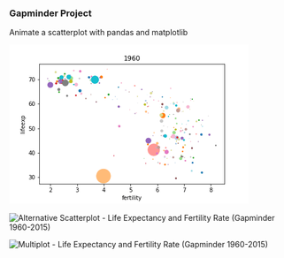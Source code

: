 ### Gapminder Project
Animate a scatterplot with pandas and matplotlib


![Scatterplot - Life Expectancy and Fertility Rate (Gapminder 1960-2015)](output.gif)

![Alternative Scatterplot - Life Expectancy and Fertility Rate (Gapminder 1960-2015)](output2.gif)

![Multiplot - Life Expectancy and Fertility Rate (Gapminder 1960-2015)](output_mult.gif)
